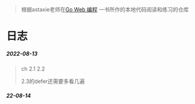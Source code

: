 > 根据astaxie老师在[Go Web 编程](https://astaxie.gitbooks.io/build-web-application-with-golang/content/zh/)
> 一书所作的本地代码阅读和练习的仓库
# 日志
##### 2022-08-13
> ch 2.1 2.2 
> 
> 2.3的defer还需要多看几遍
>
##### 22-08-14
> 